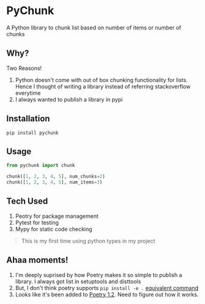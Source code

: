# PyChunk

A Python library to chunk list based on number of items or number of chunks

## Why?

Two Reasons!

1. Python doesn't come with out of box chunking functionality for lists. Hence I thought of writing a library instead of referring stackoverflow everytime
2. I always wanted to publish a library in pypi

## Installation

```
pip install pychunk
```
## Usage

```python
from pychunk import chunk

chunk([1, 2, 3, 4, 5], num_chunks=2)
chunk([1, 2, 3, 4, 5], num_items=3)
```

## Tech Used

1. Peotry for package management
2. Pytest for testing
3. Mypy for static code checking

> This is my first time using python types in my project

## Ahaa moments!

1. I'm deeply suprised by how Poetry makes it so simple to publish a library. I always got list in setuptools and disttools
2. But, I don't think poetry supports `pip install -e .` [equivalent command](https://github.com/python-poetry/poetry/issues/34)
3. Looks like it's been added to [Poetry 1.2](https://github.com/python-poetry/poetry/issues/34#issuecomment-1193365526). Need to figure out how it works. 